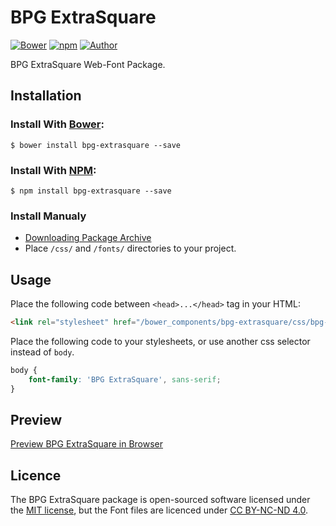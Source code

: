 # BPG ExtraSquare

[![Bower](https://img.shields.io/bower/v/bpg-extrasquare.svg)](http://bower.io/search/?q=bpg-extrasquare)
[![npm](https://img.shields.io/npm/v/bpg-extrasquare.svg)](https://www.npmjs.com/package/bpg-extrasquare)
[![Author](https://img.shields.io/badge/Font_Author-Besarion_Gugushvili-blue.svg)](https://github.com/web-fonts/bpg-extrasquare)

BPG ExtraSquare Web-Font Package.

## Installation

### Install With [Bower](http://bower.io):

```
$ bower install bpg-extrasquare --save
```

### Install With [NPM](https://www.npmjs.com):

```
$ npm install bpg-extrasquare --save
```

### Install Manualy

* [Downloading Package Archive](https://github.com/web-fonts/bpg-extrasquare/archive/master.zip)
* Place `/css/` and `/fonts/` directories to your project.

## Usage

Place the following code between `<head>...</head>` tag in your HTML:

```html
<link rel="stylesheet" href="/bower_components/bpg-extrasquare/css/bpg-extrasquare.css">
```

Place the following code to your stylesheets, or use another css selector instead of `body`.

```css
body {
    font-family: 'BPG ExtraSquare', sans-serif;
}
```

## Preview

[Preview BPG ExtraSquare in Browser](http://web-fonts.ge/bpg-extrasquare)

## Licence

The BPG ExtraSquare package is open-sourced software licensed under the [MIT license](http://opensource.org/licenses/MIT), but the Font files are licenced under [CC BY-NC-ND 4.0](http://creativecommons.org/licenses/by-nc-nd/4.0/).